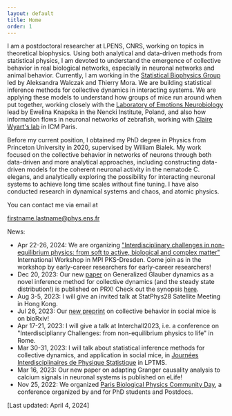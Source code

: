 ```yaml
---
layout: default
title: Home
order: 1
---
```


I am a postdoctoral researcher at LPENS, CNRS, working on topics in theoretical biophysics. Using both analytical and data-driven methods from statistical physics, I am devoted to understand the emergence of collective behavior in real biological networks, especially in neuronal networks and animal behavior. Currently, I am working in the [Statistical Biophysics Group](https://sites.google.com/view/statbiophysens) led by Aleksandra Walczak and Thierry Mora. We are building statistical inference methods for collective dynamics in interacting systems. We are applying these models to understand how groups of mice run around when put together, working closely with the [Laboratory of Emotions Neurobiology](https://www.nencki.edu.pl/laboratories/laboratory-of-emotions-neurobiology/) lead by Ewelina Knapska in the Nencki Institute, Poland, and also how information flows in neuronal networks of zebrafish, working with [Claire Wyart's lab](https://wyartlab.org) in ICM Paris. 

Before my current position, I obtained my PhD degree in Physics from Princeton University in 2020, supervised by William Bialek. My work focused on the collective behavior in networks of neurons through both data-driven and more analytical approaches, including constructing data-driven models for the coherent neuronal activity in the nematode C. elegans, and analytically exploring the possibility for interacting neuronal systems to achieve long time scales without fine tuning. I have also conducted research in dynamical systems and chaos, and atomic physics.

You can contact me via email at

firstname.lastname@phys.ens.fr


News: 

- Apr 22-26, 2024: We are organizing ["Interdisciplinary challenges in non-equilibrium physics: from soft to active, biological and complex matter"](https://www.pks.mpg.de/intcha24) International Workshop in MPI PKS-Dresden. Come join as in the workshop by early-career researchers for early-career researchers!
- Dec 20, 2023: Our new [paper](https://journals.aps.org/prx/abstract/10.1103/PhysRevX.13.041053) on Generalized Glauber dynamics as a novel inference method for collective dynamics (and the steady state distribution!) is published on PRX! Check out the synopsis [here](https://physics.aps.org/articles/v16/s180).
- Aug 3-5, 2023: I will give an invited talk at StatPhys28 Satellite Meeting in Hong Kong.
- Jul 26, 2023: Our [new preprint](https://www.biorxiv.org/content/10.1101/2023.07.26.550619v1) on collective behavior in social mice is on bioRxiv!
- Apr 17-21, 2023: I will give a talk at Interchall2023, i.e. a conference on "Interdisciplianry Challenges: from non-equilibrium physics to life" in Rome.
- Mar 30-31, 2023: I will talk about statistical inference methods for collective dynamics, and application in social mice, in [Journées Interdisciplinaires de Physique Statistique](https://sites.google.com/view/lptms-jips/home) in LPTMS.
- Mar 16, 2023: Our new paper on adapting Granger causality analysis to calcium signals in neuronal systems is published on eLife!
- Nov 25, 2022: We organized [Paris Biological Physics Community Day](https://www.phys.ens.fr/parisyoung/2022.html), a conference organized by and for PhD students and Postdocs.

[Last updated: April 4, 2024]


